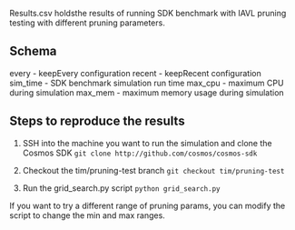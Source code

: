 Results.csv holdsthe results of running SDK benchmark with IAVL pruning testing with different pruning parameters.

## Schema
every - keepEvery configuration
recent - keepRecent configuration
sim_time - SDK benchmark simulation run time
max_cpu - maximum CPU during simulation
max_mem - maximum memory usage during simulation

## Steps to reproduce the results

1. SSH into the machine you want to run the simulation and clone the Cosmos SDK
`git clone http://github.com/cosmos/cosmos-sdk`

2. Checkout the tim/pruning-test branch
`git checkout tim/pruning-test`

3. Run the grid_search.py script
`python grid_search.py`

If you want to try a different range of pruning params, you can modify the script to change the min and max ranges.
